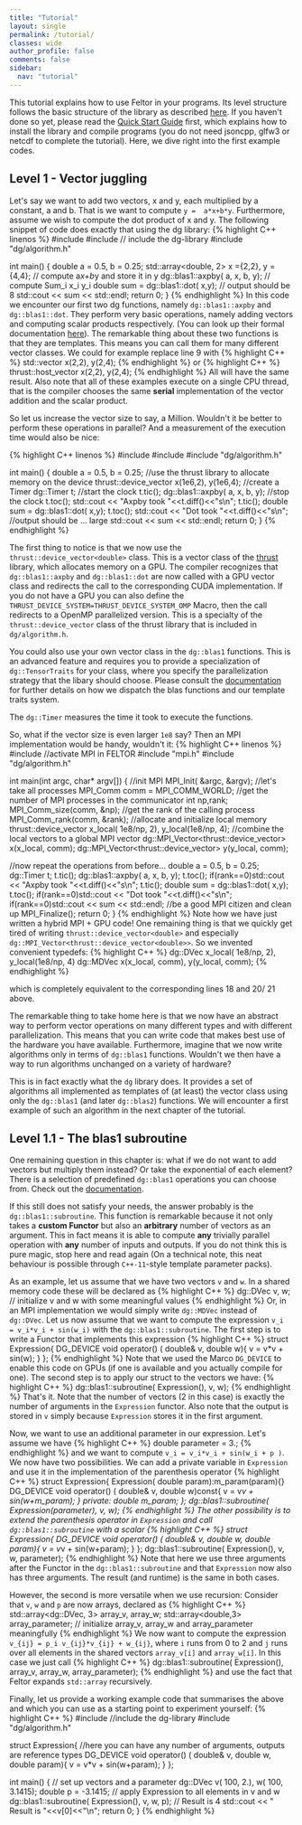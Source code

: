 ```yaml
---
title: "Tutorial"
layout: single
permalink: /tutorial/
classes: wide
author_profile: false
comments: false
sidebar:
  nav: "tutorial"
---
```


This tutorial explains how to use Feltor in your programs.
Its level structure follows the basic structure of the library as described
[here](wiki.md).
If you haven't done so yet, please read the
[Quick Start Guide](https://github.com/feltor-dev/feltor) first, which
explains how to install the library and compile programs (you do not
need jsoncpp, glfw3 or netcdf to complete the tutorial).
Here, we dive right into the first example codes.

## Level 1 - Vector juggling

Let's say we want to add two vectors, x and y, each
multiplied by a constant, a and b. That is we want to compute
`y =  a*x+b*y`.
Furthermore, assume we wish to compute the dot product
of x and y. The following snippet of code does exactly that
using the dg library:
{% highlight C++ linenos %}
#include <iostream>
#include <array>
// include the dg-library
#include "dg/algorithm.h"

int main()
{
  double a = 0.5, b = 0.25;
  std::array<double, 2> x ={2,2}, y = {4,4};
  // compute a*x+b*y and store it in y
  dg::blas1::axpby( a, x, b, y);
  // compute Sum_i x_i y_i
  double sum = dg::blas1::dot( x,y);
  // output should be 8
  std::cout << sum << std::endl;
  return 0;
}
{% endhighlight %}
In this code we encounter our first two dg functions, namely `dg::blas1::axpby`
and `dg::blas1::dot`. They perform very basic operations, namely adding vectors
 and computing scalar products respectively. (You can look up their formal documentation [here](https://feltor-dev.github.io/doc/dg/html/group__blas1.html)).
The remarkable thing about these two functions is that they are templates.
This means you can call them for many different vector classes. We could
for example replace line 9 with
{% highlight C++ %}
std::vector<double> x(2,2), y(2,4);
{% endhighlight %}
or
{% highlight C++ %}
thrust::host_vector<double> x(2,2), y(2,4);
{% endhighlight %}
All will have the same result. Also note that all of these examples
execute on a single CPU thread, that is the compiler chooses the same
**serial** implementation of the vector addition and the scalar product.

So let us increase the vector size to say, a Million. Wouldn't it
be better to perform these operations in parallel? And a measurement
of the execution time would also be nice:

{% highlight C++ linenos %}
#include <iostream>
#include <array>
#include "dg/algorithm.h"

int main()
{
  double a = 0.5, b = 0.25;
  //use the thrust library to allocate memory on the device
  thrust::device_vector<double> x(1e6,2), y(1e6,4);
  //create a Timer
  dg::Timer t;
  //start the clock
  t.tic();
  dg::blas1::axpby( a, x, b, y);
  //stop the clock
  t.toc();
  std::cout << "Axpby took "<<t.diff()<<"s\n";
  t.tic();
  double sum = dg::blas1::dot( x,y);
  t.toc();
  std::cout << "Dot   took "<<t.diff()<<"s\n";
  //output should be ... large
  std::cout << sum << std::endl;
  return 0;
}
{% endhighlight %}

The first thing to notice is that we now use the
 `thrust::device_vector<double>` class. This is a vector class of
 the [thrust](https://thrust.github.io/) library, which allocates memory on a GPU.
 The compiler recognizes that `dg::blas1::axpby` and `dg::blas1::dot`
 are now called with a GPU vector class and redirects the call to the
 corresponding CUDA implementation. If you do not have a GPU you can also
 define the `THRUST_DEVICE_SYSTEM=THRUST_DEVICE_SYSTEM_OMP` Macro, then
 the call redirects to a OpenMP parallelized version. This is a
 specialty of the `thrust::device_vector` class of the thrust library
 that is included in `dg/algorithm.h`.

 You could also use your own
 vector class in the `dg::blas1` functions. This is an advanced feature
 and requires you to provide a specialization of `dg::TensorTraits`
 for your class, where you specify the parallelization strategy that
 the libary should choose. Please consult the [documentation](https://feltor-dev.github.io/doc/dg/html/index.html#dispatch) for further details on
how we dispatch the blas functions
and our template traits system.

  The `dg::Timer`
 measures the time it took to execute the functions.

 So, what if the vector size is even larger `1e8` say? Then an MPI implementation
 would be handy, wouldn't it:
{% highlight C++ linenos %}
#include <iostream>
//activate MPI in FELTOR
#include "mpi.h"
#include "dg/algorithm.h"

int main(int argc, char* argv[])
{
 //init MPI
 MPI_Init( &argc, &argv);
 //let's take all processes
 MPI_Comm comm = MPI_COMM_WORLD;
 //get the number of MPI processes in the communicator
 int np,rank;
 MPI_Comm_size(comm, &np);
 //get the rank of the calling process
 MPI_Comm_rank(comm, &rank);
 //allocate and initialize local memory
 thrust::device_vector<double> x_local( 1e8/np, 2), y_local(1e8/np, 4);
 //combine the local vectors to a global MPI vector
 dg::MPI_Vector<thrust::device_vector<double>> x(x_local, comm);
 dg::MPI_Vector<thrust::device_vector<double>> y(y_local, comm);

 //now repeat the operations from before...
 double a = 0.5, b = 0.25;
 dg::Timer t;
 t.tic();
 dg::blas1::axpby( a, x, b, y);
 t.toc();
 if(rank==0)std::cout << "Axpby took "<<t.diff()<<"s\n";
 t.tic();
 double sum = dg::blas1::dot( x,y);
 t.toc();
 if(rank==0)std::cout << "Dot   took "<<t.diff()<<"s\n";
 if(rank==0)std::cout << sum << std::endl;
 //be a good MPI citizen and clean up
 MPI_Finalize();
 return 0;
}
{% endhighlight %}
Note how we have just written a hybrid MPI + GPU code!
One remaining thing is that we quickly get tired
 of writing `thrust::device_vector<double>` and
especially `dg::MPI_Vector<thrust::device_vector<double>>`.
 So we invented convenient typedefs:
{% highlight C++ %}
dg::DVec x_local( 1e8/np, 2), y_local(1e8/np, 4)
dg::MDVec x(x_local, comm), y(y_local, comm);
{% endhighlight %}

 which is completely equivalent to the corresponding lines 18 and 20/ 21 above.

The remarkable thing to take home here is that we now have an abstract way
to perform vector operations on many different types and with
different parallelization. This means that you can write code that makes
best use of the hardware you have available. Furthermore, imagine that we now
write algorithms only in terms of `dg::blas1` functions. Wouldn't we then
have a way to run algorithms unchanged on a variety of hardware?

This is in fact exactly what the `dg` library does. It provides a set of
algorithms all implemented as templates of (at least) the vector class using
only the `dg::blas1` (and later `dg::blas2`) functions. We will encounter
a first example of such an algorithm in the next chapter of the tutorial.

## Level 1.1 - The blas1 subroutine

One remaining question in this chapter is: what if we do not want to add vectors
but multiply them instead? Or take the exponential of each element?
There is a selection of predefined `dg::blas1` operations
you can choose from. Check out the
[documentation](https://feltor-dev.github.io/doc/dg/html/group__blas1.html).

If this still does not satisfy your needs, the answer probably is
the `dg::blas1::subroutine`.
This function is remarkable because it not only takes a **custom Functor**
but also an **arbitrary** number of vectors as an argument.
This in fact means it is able to compute **any** trivially parallel
operation with **any** number of inputs and outputs.
If you do not think this is pure magic, stop here and read again
(On a technical note, this neat behaviour is possible through `C++-11`-style
template parameter packs).

 As an example, let us assume that we have two vectors `v` and `w`. In a shared
 memory code these will be declared as
{% highlight C++ %}
 dg::DVec v, w;
 // initialize v and w with some meaningful values
{% endhighlight %}
 Or, in an MPI implementation we would simply write `dg::MDVec` instead of `dg::DVec`.
 Let us now assume that we want to compute the expression `v_i  = v_i*v_i + sin(w_i)`
 with the `dg::blas1::subroutine`. The first step is to write a Functor that
 implements this expression
{% highlight C++ %}
 struct Expression{
    DG_DEVICE
    void operator() ( double& v, double w){
       v = v*v + sin(w);
    }
 };
{% endhighlight %}
 Note that we used the Marco `DG_DEVICE` to enable this code on GPUs (if one is available and you actually compile for one).
 The second step is to apply our struct to the vectors we have:
{% highlight C++ %}
 dg::blas1::subroutine( Expression(), v, w);
{% endhighlight %}
That's it. Note that the number of vectors (2 in this case) is exactly the number of arguments
in the `Expression` functor. Also note that the output is stored in `v` simply because
`Expression` stores it in the first argument.

 Now, we want to use an additional parameter in our expression. Let's assume we have
{% highlight C++ %}
 double parameter = 3.;
{% endhighlight %}
 and we want to compute `v_i = v_i*v_i + sin(w_i + p )`. We now have two
 possibilities. We can add a private variable in `Expression` and use it in the
 implementation of the parenthesis operator
{% highlight C++ %}
 struct Expression{
    Expression( double param):m_param(param){}
    DG_DEVICE
    void operator() ( double& v, double w)const{
        v = v*v + sin(w+m_param);
    }
    private:
    double m_param;
 };
 dg::blas1::subroutine( Expression(parameter), v, w);
{% endhighlight %}
 The other possibility is to extend the parenthesis operator in `Expression` and call `dg::blas1::subroutine` with a scalar
{% highlight C++ %}
 struct Expression{
    DG_DEVICE
    void operator() ( double& v, double w, double param){
        v = v*v + sin(w+param);
    }
 };
 dg::blas1::subroutine( Expression(), v, w, parameter);
{% endhighlight %}
Note that here we use three arguments after the Functor in the `dg::blas1::subroutine` and that `Expression`
now also has three arguments.
 The result (and runtime) is the same in both cases.

 However, the second is more versatile
 when we use recursion:
 Consider that `v`, `w` and `p` are now arrays, declared as
{% highlight C++ %}
 std::array<dg::DVec, 3> array_v, array_w;
 std::array<double,3> array_parameter;
 // initialize array_v, array_w and array_parameter meaningfully
{% endhighlight %}
 We now want to compute the expression `v_{ij} = p_i v_{ij}*v_{ij} + w_{ij}`,
 where `i` runs from 0 to 2 and `j` runs over all elements in the shared vectors
 `array_v[i]` and `array_w[i]`.
 In this case we just call
{% highlight C++ %}
 dg::blas1::subroutine( Expression(), array_v, array_w, array_parameter);
{% endhighlight %}
 and use the fact that Feltor expands `std::array` recursively.


Finally, let us provide a working example code that summarises the above and
which you can use as a starting point to experiment yourself:
{% highlight C++ %}
#include <iostream>
//include the dg-library
#include "dg/algorithm.h"

struct Expression{
    //here you can have any number of arguments, outputs are reference types
    DG_DEVICE
    void operator() ( double& v, double w, double param){
        v = v*v + sin(w+param);
    }
};

int main()
{
    // set up vectors and a parameter
    dg::DVec v( 100, 2.), w( 100, 3.1415);
    double p = -3.1415;
    // apply Expression to all elements in v and w
    dg::blas1::subroutine( Expression(), v, w, p);
    // Result is 4
    std::cout << " Result is "<<v[0]<<"\n";
    return 0;
}
{% endhighlight %}
